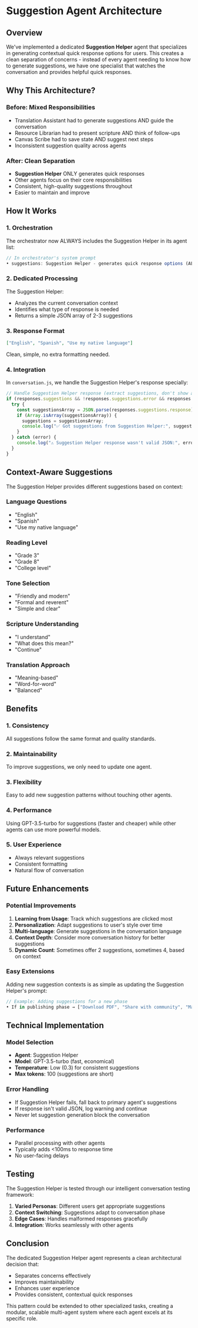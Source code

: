 # Suggestion Agent Architecture

## Overview

We've implemented a dedicated **Suggestion Helper** agent that specializes in generating contextual quick response options for users. This creates a clean separation of concerns - instead of every agent needing to know how to generate suggestions, we have one specialist that watches the conversation and provides helpful quick responses.

## Why This Architecture?

### Before: Mixed Responsibilities

- Translation Assistant had to generate suggestions AND guide the conversation
- Resource Librarian had to present scripture AND think of follow-ups
- Canvas Scribe had to save state AND suggest next steps
- Inconsistent suggestion quality across agents

### After: Clean Separation

- **Suggestion Helper** ONLY generates quick responses
- Other agents focus on their core responsibilities
- Consistent, high-quality suggestions throughout
- Easier to maintain and improve

## How It Works

### 1. Orchestration

The orchestrator now ALWAYS includes the Suggestion Helper in its agent list:

```javascript
// In orchestrator's system prompt
• suggestions: Suggestion Helper - generates quick response options (ALWAYS include)
```

### 2. Dedicated Processing

The Suggestion Helper:

- Analyzes the current conversation context
- Identifies what type of response is needed
- Returns a simple JSON array of 2-3 suggestions

### 3. Response Format

```json
["English", "Spanish", "Use my native language"]
```

Clean, simple, no extra formatting needed.

### 4. Integration

In `conversation.js`, we handle the Suggestion Helper's response specially:

```javascript
// Handle Suggestion Helper response (extract suggestions, don't show as message)
if (responses.suggestions && !responses.suggestions.error && responses.suggestions.response) {
  try {
    const suggestionsArray = JSON.parse(responses.suggestions.response);
    if (Array.isArray(suggestionsArray)) {
      suggestions = suggestionsArray;
      console.log("✅ Got suggestions from Suggestion Helper:", suggestions);
    }
  } catch (error) {
    console.log("⚠️ Suggestion Helper response wasn't valid JSON:", error.message);
  }
}
```

## Context-Aware Suggestions

The Suggestion Helper provides different suggestions based on context:

### Language Questions

- "English"
- "Spanish"
- "Use my native language"

### Reading Level

- "Grade 3"
- "Grade 8"
- "College level"

### Tone Selection

- "Friendly and modern"
- "Formal and reverent"
- "Simple and clear"

### Scripture Understanding

- "I understand"
- "What does this mean?"
- "Continue"

### Translation Approach

- "Meaning-based"
- "Word-for-word"
- "Balanced"

## Benefits

### 1. **Consistency**

All suggestions follow the same format and quality standards.

### 2. **Maintainability**

To improve suggestions, we only need to update one agent.

### 3. **Flexibility**

Easy to add new suggestion patterns without touching other agents.

### 4. **Performance**

Using GPT-3.5-turbo for suggestions (faster and cheaper) while other agents can use more powerful models.

### 5. **User Experience**

- Always relevant suggestions
- Consistent formatting
- Natural flow of conversation

## Future Enhancements

### Potential Improvements

1. **Learning from Usage**: Track which suggestions are clicked most
2. **Personalization**: Adapt suggestions to user's style over time
3. **Multi-language**: Generate suggestions in the conversation language
4. **Context Depth**: Consider more conversation history for better suggestions
5. **Dynamic Count**: Sometimes offer 2 suggestions, sometimes 4, based on context

### Easy Extensions

Adding new suggestion contexts is as simple as updating the Suggestion Helper's prompt:

```javascript
// Example: Adding suggestions for a new phase
• If in publishing phase → ["Download PDF", "Share with community", "Make changes"]
```

## Technical Implementation

### Model Selection

- **Agent**: Suggestion Helper
- **Model**: GPT-3.5-turbo (fast, economical)
- **Temperature**: Low (0.3) for consistent suggestions
- **Max tokens**: 100 (suggestions are short)

### Error Handling

- If Suggestion Helper fails, fall back to primary agent's suggestions
- If response isn't valid JSON, log warning and continue
- Never let suggestion generation block the conversation

### Performance

- Parallel processing with other agents
- Typically adds <100ms to response time
- No user-facing delays

## Testing

The Suggestion Helper is tested through our intelligent conversation testing framework:

1. **Varied Personas**: Different users get appropriate suggestions
2. **Context Switching**: Suggestions adapt to conversation phase
3. **Edge Cases**: Handles malformed responses gracefully
4. **Integration**: Works seamlessly with other agents

## Conclusion

The dedicated Suggestion Helper agent represents a clean architectural decision that:

- Separates concerns effectively
- Improves maintainability
- Enhances user experience
- Provides consistent, contextual quick responses

This pattern could be extended to other specialized tasks, creating a modular, scalable multi-agent system where each agent excels at its specific role.
